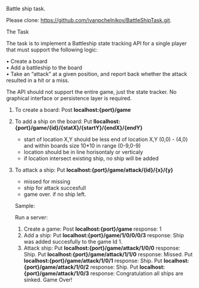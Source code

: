 Battle ship task.

Please clone: https://github.com/ivanpchelnikov/BattleShipTask.git.

The Task

The task is to implement a Battleship state tracking API for a single player that must support the following logic:

• Create a board<br/>
• Add a battleship to the board<br/>
• Take an “attack” at a given position, and report back whether the attack resulted in a hit or a miss. 

The API should not support the entire game, just the state tracker. No graphical interface or persistence layer is required.

1. To create a board: Post <b>localhost:{port}/game </b>
2. To add a ship on the board: Put <b>llocalhost:{port}/game/{id}/{statX}/{startY}/{endX}/{endY}</b>
    - start of location X,Y should be less end of location X,Y  (0,0) - (4,0) and within boards size 10*10 in range (0-9,0-9)
    - location should be in line horisontaly or verticaly
    - if location intersect existing ship, no ship will be added
3. To attack a ship: Put <b>localhost:{port}/game/attack/{id}/{x}/{y}</b>
    - missed for missing
    - ship for attack succesfull
    - game over. if no ship left.
	
	Sample:
	
	Run a server:
	1. Create a game: 
			Post <b>localhost:{port}/game </b>
				response: 1
	2. Add a ship: 
			Put <b>localhost:{port}/game/1/0/0/0/3 </b>
				response: Ship was added succesfully to the game Id 1.
	3. Attack ship: 
			Put <b>localhost:{port}/game/attack/1/0/0</b>
				response: Ship.
			Put <b>localhost:{port}/game/attack/1/1/0</b>
				response: Missed.
			Put <b>localhost:{port}/game/attack/1/0/1</b>
				response: Ship.
			Put <b>localhost:{port}/game/attack/1/0/2</b>
				response: Ship.
			Put <b>localhost:{port}/game/attack/1/0/3</b>
				response: Congratulation all ships are sinked. Game Over!